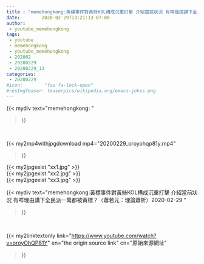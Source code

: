 ```yaml
---
title : "memehongkong:黃標事件對黃絲KOL構成沉重打擊 介紹當前狀況 有咩理由講下全民派一萬都被黃標？〈蕭若元：理論蕭析〉2020-02-29 "
date:        2020-02-29T13:21:13-07:00
author:
 - youtube_memehongkong
tags:
 - youtube
 - memehongkong
 - youtube_memehongkong
 - 202002
 - 20200229
 - 20200229_13
categories:
 - 20200229
#icon:        "fas fa-lock-open"
#resImgTeaser: teaserpics/wikipedia.org/emacs-jokes.png
---
```


{{< mydiv text="memehongkong: "
>}}
<br>


{{< my2mp4withjpgdownload mp4="20200229_oroyohqp81y.mp4"
>}}

{{< my2jpgexist "xx1.jpg" >}}<br>
{{< my2jpgexist "xx2.jpg" >}}<br>
{{< my2jpgexist "xx3.jpg" >}}<br>



{{< mydiv text="memehongkong:黃標事件對黃絲KOL構成沉重打擊 介紹當前狀況 有咩理由講下全民派一萬都被黃標？〈蕭若元：理論蕭析〉2020-02-29 "
>}}
<br>

{{< my2linktextonly link="https://www.youtube.com/watch?v=oroyOhQP81Y"
en="the origin source link" cn="原始來源網址"
>}}


<br>


